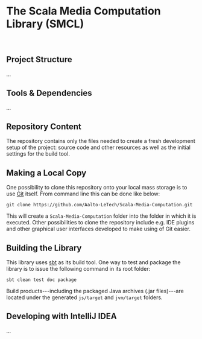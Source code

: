 # The Scala Media Computation Library (SMCL)

<br />

## Project Structure

...


## Tools & Dependencies

...


## Repository Content

The repository contains only the files needed to create a fresh development setup of the project: source code and other resources as well as the initial settings for the build tool.


## Making a Local Copy

One possibility to clone this repository onto your local mass storage is to use [Git](https://git-scm.com/) itself. From command line this can be done like below:
```
git clone https://github.com/Aalto-LeTech/Scala-Media-Computation.git
```
This will create a `Scala-Media-Computation` folder into the folder in which it is executed. Other possibilities to clone the repository include e.g. IDE plugins and other graphical user interfaces developed to make using of Git easier.


## Building the Library

This library uses [sbt](http://www.scala-sbt.org/) as its build tool. One way to test and package the library is to issue the following command in its root folder:
```
sbt clean test doc package
```
Build products---including the packaged Java archives (.jar files)---are located under the generated `js/target` and `jvm/target` folders.


## Developing with IntelliJ IDEA

...
